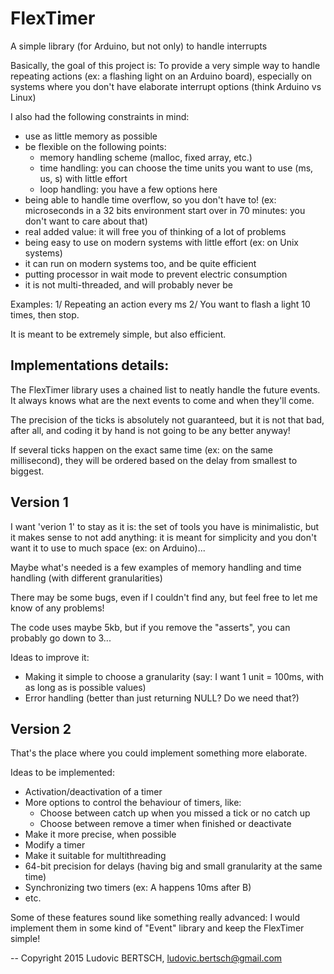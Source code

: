 # FlexTimer
A simple library (for Arduino, but not only) to handle interrupts

Basically, the goal of this project is:
  To provide a very simple way to handle repeating actions (ex: a flashing light on an Arduino board), 
  especially on systems where you don't have elaborate interrupt options (think Arduino vs Linux)
  
I also had the following constraints in mind:
  - use as little memory as possible
  - be flexible on the following points:
     - memory handling scheme (malloc, fixed array, etc.)
     - time handling: you can choose the time units you want to use (ms, us, s) with little effort
     - loop handling: you have a few options here
  - being able to handle time overflow, so you don't have to! 
    (ex: microseconds in a 32 bits environment start over in 70 minutes: you don't want to care about that)
  - real added value: it will free you of thinking of a lot of problems
  - being easy to use on modern systems with little effort (ex: on Unix systems)
  - it can run on modern systems too, and be quite efficient
  - putting processor in wait mode to prevent electric consumption 
  - it is not multi-threaded, and will probably never be



Examples:
1/ 
Repeating an action every ms
2/
You want to flash a light 10 times, then stop.

It is meant to be extremely simple, but also efficient.

Implementations details:
------------------------
The FlexTimer library uses a chained list to neatly handle the future events. It always knows what are the next events to come and when they'll come. 

The precision of the ticks is absolutely not guaranteed, but it is not that bad, after all, and coding it by hand is not going to be any better anyway!

If several ticks happen on the exact same time (ex: on the same millisecond), they will be ordered based on the delay from smallest to biggest.

Version 1
---------
I want 'verion 1' to stay as it is: the set of tools you have is minimalistic, but it makes sense to not add anything: it is meant for simplicity and you don't want it to use to much space (ex: on Arduino)...

Maybe what's needed is a few examples of memory handling and time handling (with different granularities)

There may be some bugs, even if I couldn't find any, but feel free to let me know of any problems!

The code uses maybe 5kb, but if you remove the "asserts", you can probably go down to 3...

Ideas to improve it:
- Making it simple to choose a granularity (say: I want 1 unit = 100ms, with as long as is possible values)
- Error handling (better than just returning NULL? Do we need that?)

Version 2
---------
That's the place where you could implement something more elaborate.

Ideas to be implemented:
- Activation/deactivation of a timer
- More options to control the behaviour of timers, like:
  - Choose between catch up when you missed a tick or no catch up
  - Choose between remove a timer when finished or deactivate
- Make it more precise, when possible
- Modify a timer
- Make it suitable for multithreading
- 64-bit precision for delays (having big and small granularity at the same time)
- Synchronizing two timers (ex: A happens 10ms after B)
- etc.

Some of these features sound like something really advanced: I would implement them in some kind of "Event" library and keep the FlexTimer simple!

--
Copyright 2015 Ludovic BERTSCH, ludovic.bertsch@gmail.com
